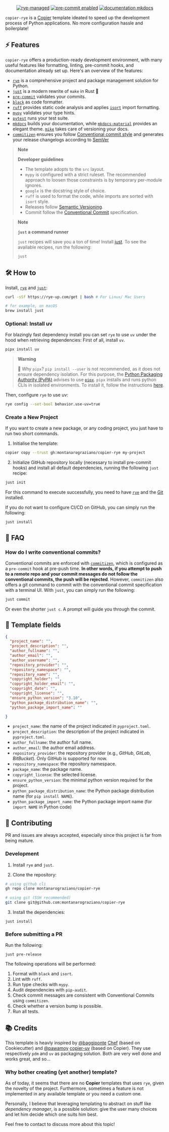 <div align="center">

[![rye-managed](https://img.shields.io/badge/rye-managed-green)](https://rye-up.com)
[![pre-commit enabled](https://img.shields.io/badge/pre--commit-enabled-brightgreen?logo=pre-commit&logoColor=white)](https://github.com/pre-commit/pre-commit)
[![documentation mkdocs](https://img.shields.io/badge/documentation-mkdocs%20material-0094F5)](https://www.mkdocs.org/)

</div>

`copier-rye` is a [Copier](https://copier.readthedocs.io/en/stable/) template ideated to speed up the development process of Python applications. No more configuration hassle and boilerplate!

## ⚡ Features

`copier-rye` offers a production-ready development environment, with many useful features like formatting, linting, pre-commit hooks, and documentation already set up. Here's an overview of the features:

- [`rye`](https://rye-up.com) is a comprehensive project and package management solution for Python.
- [`just`](https://github.com/casey/just/) is a modern rewrite of `make` in Rust 🦀
- [`pre-commit`](https://github.com/pre-commit/pre-commit) validates your commits.
- [`black`](https://github.com/psf/black) as code formatter.
- [`ruff`](https://github.com/charliermarsh/ruff) provides static code analysis and applies [`isort`](https://github.com/PyCQA/isort) import formatting.
- [`mypy`](https://github.com/python/mypy/) validates your type hints.
- [`pytest`](https://github.com/pytest-dev/pytest) runs your test suite.
- [`mkdocs`](https://github.com/mkdocs/mkdocs) builds your documentation, while [`mkdocs-material`](https://github.com/squidfunk/mkdocs-material) provides an elegant theme. [`mike`](https://github.com/jimporter/mike) takes care of versioning your docs.
- [`commitizen`](https://github.com/commitizen-tools/commitizen) ensures you follow [Conventional commit style](https://www.conventionalcommits.org/en/) and generates your release changelogs according to [SemVer](https://semver.org/)

> **Note**
>
> **Developer guidelines**
>
> - The template adopts to the `src` layout.
> - `mypy` is configured with a strict ruleset. The recommended approach to loosen those constraints is by temporary per-module ignores.
> - `google` is the docstring style of choice.
> - `ruff` is used to format the code, while imports are sorted with `isort` style.
> - Releases follow [Semantic Versioning](https://semver.org/).
> - Commit follow the [Conventional Commit](https://www.conventionalcommits.org/en/v1.0.0/) specification.

> **Note**
>
> **`just` a command runner**
>
> `just` recipes will save you a ton of time! Install [just](https://github.com/casey/just/tree/master#installation). To see the available recipes, run the following:
>
> ```bash
> just
> ```

## 🛠️ How to

Install, [`rye`](https://pdm.fming.dev/latest/#installation) and [`just`](https://github.com/casey/just#installation):

```bash
curl -sSf https://rye-up.com/get | bash # For Linux/ Mac Users

# for example, on macOS
brew install just
```

### Optional: Install uv
For blazingly fast dependency install you can set `rye` to use `uv` under the hood when retrieving dependencies:
First of all, install `uv`.
```bash
pipx install uv
```

> **Warning**
>
> 🔎 Why `pipx`?
> `pip install --user` is not recommended, as it does not ensure dependency isolation. For this purpose, the [Python Packaging Authority (PyPA)](https://www.pypa.io/en/latest/) advises to use [`pipx`](https://pypa.github.io/pipx/). `pipx` installs and runs python CLIs in isolated environments. To install it, follow the instructions [here](https://pypa.github.io/pipx/#install-pipx).

Then, configure `rye` to use uv:
```bash
rye config --set-bool behavior.use-uv=true
```

### Create a New Project

If you want to create a new package, or any coding project, you just have to run two short commands.

1. Initialise the template:

```bash
copier copy --trust gh:montanarograziano/copier-rye my-project
```


2. Initialize GitHub repository locally (necessary to install pre-commit hooks) and install all default dependencies, running the following `just` recipe:

```bash
just init
```

For this command to execute successfully, you need to have [`rye`](https://rye-up.com/) and the [Git](https://git-scm.com/) installed.

If you do not want to configure CI/CD on GitHub, you can simply run the following:

```
just install
```

## 🙋 FAQ

### How do I write conventional commits?

Conventional commits are enforced with [`commitizen`](https://commitizen-tools.github.io/commitizen/), which is configured as a `pre-commit` hook at pre-push time. **In other words, if you attempt to push to a remote repo and your commit messages do not follow the conventional commits, the push will be rejected**. However, `commitizen` also offers a git command to commit with the conventional commit specification with a terminal UI. With `just`, you can simply run the following:

```bash
just commit
```

Or even the shorter `just c`. A prompt will guide you through the commit.

## 📝 Template fields

```json
{
  "project_name": "",
  "project_description": "",
  "author_fullname": "",
  "author_email": "",
  "author_username": "",
  "repository_provider": "",
  "repository_namespace": "",
  "repository_name": "",
  "copyright_holder": "",
  "copyright_holder_email": "",
  "copyright_date": "",
  "copyright_license": "",
  "ensure_python_version": "3.10",
  "python_package_distribution_name": "",
  "python_package_import_name": ""

}
```
- `project_name`: the name of the project indicated in `pyproject.toml`.
- `project_description`: the description of the project indicated in `pyproject.toml`.
- `author_fullname`: the author full name.
- `author_email`: the author email address.
- `repository_provider`: the repository provider (e.g., *GitHub*, *GitLab*, *BitBucket*). Only GitHub is supported for now.
- `repository_namespace`: the repository namespace.
- `package_name`: the package name.
- `copyright_license`: the selected license.
- `ensure_python_version`: the minimal python version required for the project.
- `python_package_distribution_name`: the Python package distribution name (for `pip install NAME`).
- `python_package_import_name`: the Python package import name (for `import NAME` in Python code)

## 🤗 Contributing

PR and issues are always accepted, especially since this project is far from being mature.

### Development

1. Install `rye` and `just`.

2. Clone the repository:

```bash
# using github cli
gh repo clone montanarograziano/copier-rye

# using git (SSH recommended)
git clone git@github.com:montanarograziano/copier-rye
```

3. Install the dependencies:

```
just install
```

### Before submitting a PR

Run the following:

```
just pre-release
```

The following operations will be performed:

1. Format with `black` and `isort`.
2. Lint with `ruff`.
3. Run type checks with `mypy`.
4. Audit dependencies with `pip-audit`.
5. Check commit messages are consistent with Conventional Commits using `commitizen`.
6. Check whether a version bump is possible.
7. Run all tests.

## 📚 Credits

This template is heavly inspired by [@baggiponte](https://github.com/baggiponte) [Chef](https://github.com/baggiponte/chef/tree/main) (based on Cookiecutter) and [@pawamoy](https://github.com/pawamoy) [copier-uv](https://github.com/pawamoy/copier-uv) (based on Copier). They use respectively `pdm` and `uv` as packaging solution. Both are very well done and works great, and so...

### Why bother creating (yet another) template?

As of today, it seems that there are no **Copier** templates that uses `rye`, given the novelty of the project.
Furthermore, sometimes a feature is not implemented in any available template or you need a custom one.

Personally, I believe that leveraging templating to abstract on stuff like *dependency manager*, is a possible solution: give the user many choices and let him decide which one suits him best.

Feel free to contact to discuss more about this topic!
